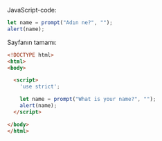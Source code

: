JavaScript-code:

```js demo run
let name = prompt("Adın ne?", "");
alert(name);
```

Sayfanın tamamı:

```html
<!DOCTYPE html>
<html>
<body>

  <script>
    'use strict';

    let name = prompt("What is your name?", "");
    alert(name);
  </script>

</body>
</html>
```
